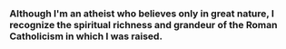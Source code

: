 ### Although I'm an atheist who believes only in great nature, I recognize the spiritual richness and grandeur of the Roman Catholicism in which I was raised.